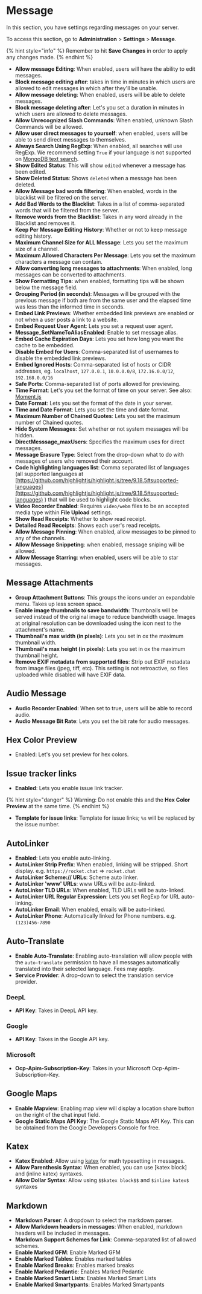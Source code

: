 # Message

In this section, you have settings regarding messages on your server.

To access this section, go to **Administration** > **Settings** > **Message**.

{% hint style="info" %}
Remember to hit **Save Changes** in order to apply any changes made.
{% endhint %}

* **Allow message Editing**: When enabled, users will have the ability to edit messages.
* &#x20;**Block message editing after**: takes in time in minutes in which users are allowed to edit messages in which after they'll be unable.&#x20;
* **Allow message deleting**: When enabled, users will be able to delete messages.&#x20;
* **Block message deleting after**: Let's you set a duration in minutes in which users are allowed to delete messages.&#x20;
* **Allow Unrecognized Slash Commands**: When enabled, unknown Slash Commands will be allowed.&#x20;
* **Allow user direct messages to yourself**: when enabled, users will be able to send direct messages to themselves.&#x20;
* **Always Search Using RegExp**: When enabled, all searches will use RegExp. We recommend setting `True` if your language is not supported on [MongoDB text search](https://docs.mongodb.org/manual/reference/text-search-languages/#text-search-languages).&#x20;
* **Show Edited Status**: This will show `edited` whenever a message has been edited.&#x20;
* **Show Deleted Status**: Shows `deleted` when a message has been deleted.&#x20;
* **Allow Message bad words filtering**: When enabled, words in the blacklist will be filtered on the server.&#x20;
* **Add Bad Words to the Blacklist**: Takes in a list of comma-separated words that will be filtered from the server.&#x20;
* **Remove words from the Blacklist**: Takes in any word already in the Blacklist and removes it.
* **Keep Per Message Editing History**: Whether or not to keep message editing history.&#x20;
* **Maximum Channel Size for ALL Message**: Lets you set the maximum size of a channel.
* **Maximum Allowed Characters Per Message**: Lets you set the maximum characters a message can contain.
* **Allow converting long messages to attachments**: When enabled, long messages can be converted to attachments.&#x20;
* **Show Formatting Tips**: when enabled, formatting tips will be shown below the message field.&#x20;
* **Grouping Period (in seconds)**: Messages will be grouped with the previous message if both are from the same user and the elapsed time was less than the informed time in seconds.&#x20;
* **Embed Link Previews**: Whether embedded link previews are enabled or not when a user posts a link to a website.&#x20;
* **Embed Request User Agent**: Lets you set a request user agent.&#x20;
* **Message\_SetNameToAliasEnabled**: Enable to set message alias.&#x20;
* **Embed Cache Expiration Days**: Lets you set how long you want the cache to be embedded.&#x20;
* **Disable Embed for Users**: Comma-separated list of usernames to disable the embedded link previews.&#x20;
* **Embed Ignored Hosts**: Comma-separated list of hosts or CIDR addresses, eg. `localhost`, `127.0.0.1`, `10.0.0.0/8`, `172.16.0.0/12`, `192.168.0.0/16`&#x20;
* **Safe Ports**: Comma-separated list of ports allowed for previewing.&#x20;
* **Time Format**: Let's you set the format of time on your server. See also: [Moment.js](http://momentjs.com/docs/#/displaying/format/)&#x20;
* **Date Format**: Lets you set the format of the date in your server.&#x20;
* **Time and Date Format**: Lets you set the time and date format.&#x20;
* **Maximum Number of Chained Quotes**: Lets you set the maximum number of Chained quotes.&#x20;
* **Hide System Messages**: Set whether or not system messages will be hidden.&#x20;
* **DirectMesssage\_maxUsers**: Specifies the maximum uses for direct messages.&#x20;
* **Message Erasure Type**: Select from the drop-down what to do with messages of users who removed their account.&#x20;
* **Code highlighting languages list**: Comma separated list of languages (all supported languages at [https://github.com/highlightjs/highlight.js/tree/9.18.5#supported-languages](https://github.com/highlightjs/highlight.js/tree/9.18.5#supported-languages) ) that will be used to highlight code blocks.&#x20;
* **Video Recorder Enabled**: Requires `video/webm` files to be an accepted media type within **File Upload** settings.&#x20;
* **Show Read Receipts**: Whether to show read receipt.&#x20;
* **Detailed Read Receipts**: Shows each user's read receipts.&#x20;
* **Allow Message Pinning**: When enabled, allow messages to be pinned to any of the channels.&#x20;
* **Allow Message Snippeting**: when enabled, message sniping will be allowed.&#x20;
* **Allow Message Starring**: when enabled, users will be able to star messages.

## Message Attachments

* **Group Attachment Buttons**: This groups the icons under an expandable menu. Takes up less screen space.&#x20;
* **Enable image thumbnails to save bandwidth**: Thumbnails will be served instead of the original image to reduce bandwidth usage. Images at original resolution can be downloaded using the icon next to the attachment's name.&#x20;
* **Thumbnail's max width (in pixels)**: Lets you set in ox the maximum thumbnail width.&#x20;
* **Thumbnail's max height (in pixels)**: Lets you set in ox the maximum thumbnail height.&#x20;
* **Remove EXIF metadata from supported files**: Strip out EXIF metadata from image files (jpeg, tiff, etc). This setting is not retroactive, so files uploaded while disabled will have EXIF data.

## Audio Message

* **Audio Recorder Enabled**: When set to true, users will be able to record audio.&#x20;
* **Audio Message Bit Rate**: Lets you set the bit rate for audio messages.

## Hex Color Preview

* Enabled: Let's you set preview for hex colors.

## Issue tracker links

* **Enabled**: Lets you enable issue link tracker.&#x20;

{% hint style="danger" %}
Warning: Do not enable this and the **Hex Color Preview** at the same time.
{% endhint %}

* **Template for issue links**: Template for issue links; `%s` will be replaced by the issue number.

## **AutoLinker**

* **Enabled**: Lets you enable auto-linking.&#x20;
* **AutoLinker Strip Prefix**: When enabled, linking will be stripped. Short display. e.g. `https://rocket.chat` => `rocket.chat`&#x20;
* **AutoLinker Scheme:// URLs**: Scheme auto linker.&#x20;
* **AutoLinker 'www' URLs**: www URLs will be auto-linked.&#x20;
* **AutoLinker TLD URLs**: When enabled, TLD URLs will be auto-linked.&#x20;
* **AutoLinker URL Regular Expression**: Lets you set RegExp for URL auto-linking.&#x20;
* **AutoLinker Email**: When enabled, emails will be auto-linked.&#x20;
* **AutoLinker Phone**: Automatically linked for Phone numbers. e.g. `(123)456-7890`

## Auto-Translate

* **Enable Auto-Translate**: Enabling auto-translation will allow people with the `auto-translate` permission to have all messages automatically translated into their selected language. Fees may apply.&#x20;
* **Service Provider**: A drop-down to select the translation service provider.

### **DeepL**

* **API Key**: Takes in DeepL API key.

### **Google**

* **API Key**: Takes in the Google API key.

### **Microsoft**

* **Ocp-Apim-Subscription-Key**: Takes in your Microsoft Ocp-Apim-Subscription-Key.

## Google Maps

* **Enable Mapview**: Enabling map view will display a location share button on the right of the chat input field.
* **Google Static Maps API Key**: The Google Static Maps API Key. This can be obtained from the Google Developers Console for free.

## **Katex**

* **Katex Enabled**: Allow using [katex](http://khan.github.io/KaTeX/) for math typesetting in messages.&#x20;
* **Allow Parenthesis Syntax**: When enabled, you can use \[katex block] and (inline katex) syntaxes.
* **Allow Dollar Syntax**: Allow using `$$katex block$$` and `$inline katex$` syntaxes

## **Markdown**

* **Markdown Parser**: A dropdown to select the markdown parser.&#x20;
* **Allow Markdown headers in messages**: When enabled, markdown headers will be included in messages.&#x20;
* **Markdown Support Schemes for Link**: Comma-separated list of allowed schemes.&#x20;
* **Enable Marked GFM**: Enable Marked GFM
* **Enable Marked Tables**: Enables marked tables
* **Enable Marked Breaks**: Enables marked breaks
* **Enable Marked Pedantic**: Enables Marked Pedantic
* **Enable Marked Smart Lists**: Enables Marked Smart Lists
* **Enable Marked Smartypants**: Enables Marked Smartypants
